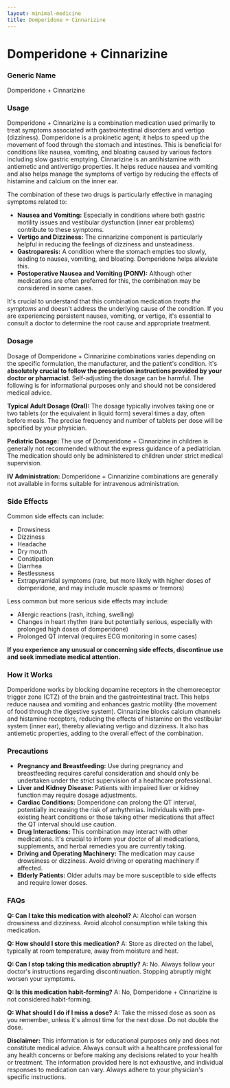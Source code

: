 ```yaml
---
layout: minimal-medicine
title: Domperidone + Cinnarizine
---
```


# Domperidone + Cinnarizine
### Generic Name
Domperidone + Cinnarizine

### Usage

Domperidone + Cinnarizine is a combination medication used primarily to treat symptoms associated with gastrointestinal disorders and vertigo (dizziness).  Domperidone is a prokinetic agent; it helps to speed up the movement of food through the stomach and intestines. This is beneficial for conditions like nausea, vomiting, and bloating caused by various factors including slow gastric emptying.  Cinnarizine is an antihistamine with antiemetic and antivertigo properties.  It helps reduce nausea and vomiting and also helps manage the symptoms of vertigo by reducing the effects of histamine and calcium on the inner ear.

The combination of these two drugs is particularly effective in managing symptoms related to:

* **Nausea and Vomiting:**  Especially in conditions where both gastric motility issues and vestibular dysfunction (inner ear problems) contribute to these symptoms.
* **Vertigo and Dizziness:**  The cinnarizine component is particularly helpful in reducing the feelings of dizziness and unsteadiness.
* **Gastroparesis:** A condition where the stomach empties too slowly, leading to nausea, vomiting, and bloating.  Domperidone helps alleviate this.
* **Postoperative Nausea and Vomiting (PONV):** Although other medications are often preferred for this, the combination may be considered in some cases.


It's crucial to understand that this combination medication *treats the symptoms* and doesn't address the underlying cause of the condition.  If you are experiencing persistent nausea, vomiting, or vertigo, it's essential to consult a doctor to determine the root cause and appropriate treatment.


### Dosage

Dosage of Domperidone + Cinnarizine combinations varies depending on the specific formulation, the manufacturer, and the patient's condition.  It's **absolutely crucial to follow the prescription instructions provided by your doctor or pharmacist**.  Self-adjusting the dosage can be harmful.  The following is for informational purposes only and should not be considered medical advice.

**Typical Adult Dosage (Oral):** The dosage typically involves taking one or two tablets (or the equivalent in liquid form) several times a day, often before meals. The precise frequency and number of tablets per dose will be specified by your physician.

**Pediatric Dosage:**  The use of Domperidone + Cinnarizine in children is generally not recommended without the express guidance of a pediatrician.  The medication should only be administered to children under strict medical supervision.

**IV Administration:** Domperidone + Cinnarizine combinations are generally not available in forms suitable for intravenous administration.


### Side Effects

Common side effects can include:

* Drowsiness
* Dizziness
* Headache
* Dry mouth
* Constipation
* Diarrhea
* Restlessness
* Extrapyramidal symptoms (rare, but more likely with higher doses of domperidone, and may include muscle spasms or tremors)

Less common but more serious side effects may include:

* Allergic reactions (rash, itching, swelling)
* Changes in heart rhythm (rare but potentially serious, especially with prolonged high doses of domperidone)
* Prolonged QT interval (requires ECG monitoring in some cases)

**If you experience any unusual or concerning side effects, discontinue use and seek immediate medical attention.**


### How it Works

Domperidone works by blocking dopamine receptors in the chemoreceptor trigger zone (CTZ) of the brain and the gastrointestinal tract. This helps reduce nausea and vomiting and enhances gastric motility (the movement of food through the digestive system).  Cinnarizine blocks calcium channels and histamine receptors, reducing the effects of histamine on the vestibular system (inner ear), thereby alleviating vertigo and dizziness.  It also has antiemetic properties, adding to the overall effect of the combination.


### Precautions

* **Pregnancy and Breastfeeding:**  Use during pregnancy and breastfeeding requires careful consideration and should only be undertaken under the strict supervision of a healthcare professional.
* **Liver and Kidney Disease:** Patients with impaired liver or kidney function may require dosage adjustments.
* **Cardiac Conditions:**  Domperidone can prolong the QT interval, potentially increasing the risk of arrhythmias.  Individuals with pre-existing heart conditions or those taking other medications that affect the QT interval should use caution.
* **Drug Interactions:**  This combination may interact with other medications. It's crucial to inform your doctor of all medications, supplements, and herbal remedies you are currently taking.
* **Driving and Operating Machinery:**  The medication may cause drowsiness or dizziness. Avoid driving or operating machinery if affected.
* **Elderly Patients:**  Older adults may be more susceptible to side effects and require lower doses.


### FAQs

**Q: Can I take this medication with alcohol?**
A:  Alcohol can worsen drowsiness and dizziness.  Avoid alcohol consumption while taking this medication.

**Q: How should I store this medication?**
A: Store as directed on the label, typically at room temperature, away from moisture and heat.

**Q: Can I stop taking this medication abruptly?**
A: No. Always follow your doctor's instructions regarding discontinuation.  Stopping abruptly might worsen your symptoms.

**Q: Is this medication habit-forming?**
A:  No, Domperidone + Cinnarizine is not considered habit-forming.

**Q: What should I do if I miss a dose?**
A: Take the missed dose as soon as you remember, unless it's almost time for the next dose.  Do not double the dose.

**Disclaimer:** This information is for educational purposes only and does not constitute medical advice. Always consult with a healthcare professional for any health concerns or before making any decisions related to your health or treatment.  The information provided here is not exhaustive, and individual responses to medication can vary.  Always adhere to your physician's specific instructions.
